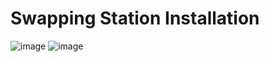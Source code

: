 # Swapping Station Installation
![image](https://user-images.githubusercontent.com/67474818/126384923-a78c87d6-b0c0-4797-babb-3ca0518be431.png)
![image](https://user-images.githubusercontent.com/67474818/126385102-833347a9-13d7-4a35-99fa-1ba8015b7f4e.png)


